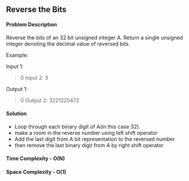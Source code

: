 ## Reverse the Bits

#### Problem Description

Reverse the bits of an 32 bit unsigned integer A.
Return a single unsigned integer denoting the decimal value of reversed bits.

Example:

Input 1:
> 0
Input 2:
> 3

Output 1:
> 0
Output 2:
> 3221225472

#### Solution
- Loop through each binary digit of A(in this case 32).
- make a room in the reverse number using left shift operator
- Add the last digit from A bit representation to the reversed number
- then remove the last binary digit from A by right shift operator

#### Time Complexity - O(N)
#### Space Complexity - O(1)